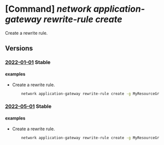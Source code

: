 # [Command] _network application-gateway rewrite-rule create_

Create a rewrite rule.

## Versions

### [2022-01-01](/Resources/mgmt-plane/L3N1YnNjcmlwdGlvbnMve30vcmVzb3VyY2Vncm91cHMve30vcHJvdmlkZXJzL21pY3Jvc29mdC5uZXR3b3JrL2FwcGxpY2F0aW9uZ2F0ZXdheXMve30=/2022-01-01.xml) **Stable**

<!-- mgmt-plane /subscriptions/{}/resourcegroups/{}/providers/microsoft.network/applicationgateways/{} 2022-01-01 properties.rewriteRuleSets[].properties.rewriteRules[] -->

#### examples

- Create a rewrite rule.
    ```bash
        network application-gateway rewrite-rule create -g MyResourceGroup --gateway-name MyGateway --rule-set-name MyRuleSet -n MyRule --sequence 123 --request-headers foo=bar --response-headers cat=hat
    ```

### [2022-05-01](/Resources/mgmt-plane/L3N1YnNjcmlwdGlvbnMve30vcmVzb3VyY2Vncm91cHMve30vcHJvdmlkZXJzL21pY3Jvc29mdC5uZXR3b3JrL2FwcGxpY2F0aW9uZ2F0ZXdheXMve30=/2022-05-01.xml) **Stable**

<!-- mgmt-plane /subscriptions/{}/resourcegroups/{}/providers/microsoft.network/applicationgateways/{} 2022-05-01 properties.rewriteRuleSets[].properties.rewriteRules[] -->

#### examples

- Create a rewrite rule.
    ```bash
        network application-gateway rewrite-rule create -g MyResourceGroup --gateway-name MyGateway --rule-set-name MyRuleSet -n MyRule --sequence 123 --request-headers foo=bar --response-headers cat=hat
    ```
